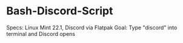 # Bash-Discord-Script
Specs: Linux Mint 22.1, Discord via Flatpak
Goal: Type "discord" into terminal and Discord opens
